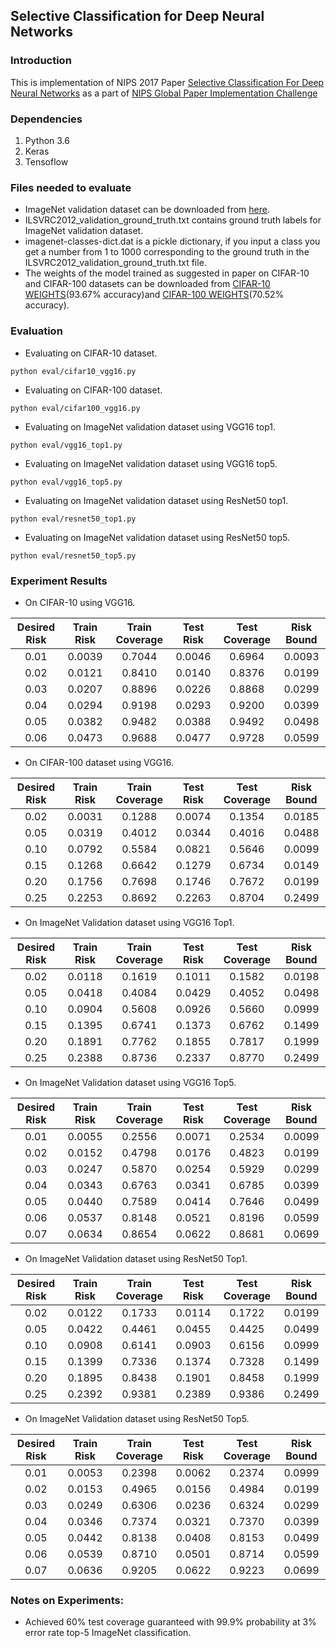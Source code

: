 ## Selective Classification for Deep Neural Networks

### Introduction

This is implementation of NIPS 2017 Paper [Selective Classification For Deep Neural Networks](https://arxiv.org/abs/1705.08500) as a part of [NIPS Global Paper Implementation Challenge](https://nurture.ai/)

### Dependencies

1. Python 3.6
2. Keras
3. Tensoflow

### Files needed to evaluate

- ImageNet validation dataset can be downloaded from [here](http://www.image-net.org/challenges/LSVRC/2012/nonpub-downloads).
- ILSVRC2012_validation_ground_truth.txt contains ground truth labels for ImageNet validation dataset.
- imagenet-classes-dict.dat is a pickle dictionary, if you input a class you get a number from 1 to 1000 corresponding to the ground truth   in the ILSVRC2012_validation_ground_truth.txt file.
- The weights of the model trained as suggested in paper on CIFAR-10 and CIFAR-100 datasets can be downloaded from [CIFAR-10 WEIGHTS](https://drive.google.com/open?id=14L6j0jtNDibhKTtMdr6OtHCV_wVonRtu)(93.67% accuracy)and [CIFAR-100 WEIGHTS](https://drive.google.com/open?id=19n10aUsTc8vxUCHFw_wfRvCt-L1vhQfG)(70.52% accuracy).

### Evaluation

- Evaluating on CIFAR-10 dataset.
```
python eval/cifar10_vgg16.py
```
- Evaluating on CIFAR-100 dataset.
```
python eval/cifar100_vgg16.py
```
- Evaluating on ImageNet validation dataset using VGG16 top1.
```
python eval/vgg16_top1.py
```
- Evaluating on ImageNet validation dataset using VGG16 top5.
```
python eval/vgg16_top5.py
```
- Evaluating on ImageNet validation dataset using ResNet50 top1.
```
python eval/resnet50_top1.py
```
- Evaluating on ImageNet validation dataset using ResNet50 top5.
```
python eval/resnet50_top5.py
```
### Experiment Results

- On CIFAR-10 using VGG16.

| Desired Risk | Train Risk | Train Coverage | Test Risk | Test Coverage | Risk Bound|
|    :---:     |    :---:   |    :---:       |   :---:   |   :---:       |  :---:    |
|0.01|0.0039|0.7044|0.0046|0.6964|0.0093|   
|0.02|0.0121|0.8410|0.0140|0.8376|0.0199|   
|0.03|0.0207|0.8896|0.0226|0.8868|0.0299|   
|0.04|0.0294|0.9198|0.0293|0.9200|0.0399|   
|0.05|0.0382|0.9482|0.0388|0.9492|0.0498|   
|0.06|0.0473|0.9688|0.0477|0.9728|0.0599|  


- On CIFAR-100 dataset using VGG16.

| Desired Risk | Train Risk | Train Coverage | Test Risk | Test Coverage | Risk Bound|
|    :---:     |    :---:   |    :---:       |   :---:   |   :---:       |  :---:    |
|0.02|0.0031|0.1288|0.0074|0.1354|0.0185|   
|0.05|0.0319|0.4012|0.0344|0.4016|0.0488|   
|0.10|0.0792|0.5584|0.0821|0.5646|0.0099|   
|0.15|0.1268|0.6642|0.1279|0.6734|0.0149|   
|0.20|0.1756|0.7698|0.1746|0.7672|0.0199|   
|0.25|0.2253|0.8692|0.2263|0.8704|0.2499| 

- On ImageNet Validation dataset using VGG16 Top1.

| Desired Risk | Train Risk | Train Coverage | Test Risk | Test Coverage | Risk Bound|
|    :---:     |    :---:   |    :---:       |   :---:   |   :---:       |  :---:    |
|0.02|0.0118|0.1619|0.1011|0.1582|0.0198|
|0.05|0.0418|0.4084|0.0429|0.4052|0.0498|
|0.10|0.0904|0.5608|0.0926|0.5660|0.0999|
|0.15|0.1395|0.6741|0.1373|0.6762|0.1499|
|0.20|0.1891|0.7762|0.1855|0.7817|0.1999|
|0.25|0.2388|0.8736|0.2337|0.8770|0.2499|

- On ImageNet Validation dataset using VGG16 Top5.

| Desired Risk | Train Risk | Train Coverage | Test Risk | Test Coverage | Risk Bound|
|    :---:     |    :---:   |    :---:       |   :---:   |   :---:       |  :---:    |
|0.01|0.0055|0.2556|0.0071|0.2534|0.0099|
|0.02|0.0152|0.4798|0.0176|0.4823|0.0199|
|0.03|0.0247|0.5870|0.0254|0.5929|0.0299|
|0.04|0.0343|0.6763|0.0341|0.6785|0.0399|
|0.05|0.0440|0.7589|0.0414|0.7646|0.0499|
|0.06|0.0537|0.8148|0.0521|0.8196|0.0599|
|0.07|0.0634|0.8654|0.0622|0.8681|0.0699|

- On ImageNet Validation dataset using ResNet50 Top1.

| Desired Risk | Train Risk | Train Coverage | Test Risk | Test Coverage | Risk Bound|
|    :---:     |    :---:   |    :---:       |   :---:   |   :---:       |  :---:    |
|0.02|0.0122|0.1733|0.0114|0.1722|0.0199|  
|0.05|0.0422|0.4461|0.0455|0.4425|0.0499|
|0.10|0.0908|0.6141|0.0903|0.6156|0.0999|   
|0.15|0.1399|0.7336|0.1374|0.7328|0.1499|   
|0.20|0.1895|0.8438|0.1901|0.8458|0.1999|   
|0.25|0.2392|0.9381|0.2389|0.9386|0.2499|   

- On ImageNet Validation dataset using ResNet50 Top5.

| Desired Risk | Train Risk | Train Coverage | Test Risk | Test Coverage | Risk Bound|
|    :---:     |    :---:   |    :---:       |   :---:   |   :---:       |  :---:    |
|0.01|0.0053|0.2398|0.0062|0.2374|0.0999|   
|0.02|0.0153|0.4965|0.0156|0.4984|0.0199|   
|0.03|0.0249|0.6306|0.0236|0.6324|0.0299|   
|0.04|0.0346|0.7374|0.0321|0.7370|0.0399|   
|0.05|0.0442|0.8138|0.0408|0.8153|0.0499|   
|0.06|0.0539|0.8710|0.0501|0.8714|0.0599|   
|0.07|0.0636|0.9205|0.0622|0.9223|0.0699| 

### Notes on Experiments:

- Achieved 60% test coverage guaranteed with 99.9% probability at 3% error rate top-5 ImageNet classification.

